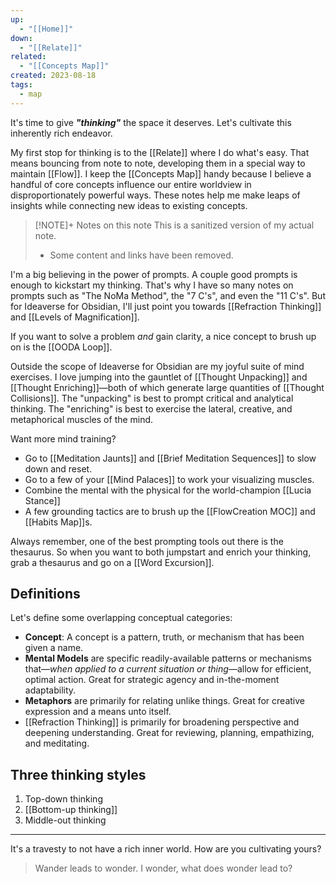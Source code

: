 ```yaml
---
up:
  - "[[Home]]"
down:
  - "[[Relate]]"
related:
  - "[[Concepts Map]]"
created: 2023-08-18
tags:
  - map
---
```

It's time to give ***"thinking"*** the space it deserves. Let's cultivate this inherently rich endeavor.

My first stop for thinking is to the [[Relate]] where I do what's easy. That means bouncing from note to note, developing them in a special way to maintain [[Flow]]. I keep the [[Concepts Map]] handy because I believe a handful of core concepts influence our entire worldview in disproportionately powerful ways. These notes help me make leaps of insights while connecting new ideas to existing concepts.

> [!NOTE]+ Notes on this note
> This is a sanitized version of my actual note. 
> - Some content and links have been removed.

I'm a big believing in the power of prompts. A couple good prompts is enough to kickstart my thinking. That's why I have so many notes on prompts such as "The NoMa Method", the "7 C's", and even the "11 C's". But for Ideaverse for Obsidian, I'll just point you towards [[Refraction Thinking]] and [[Levels of Magnification]]. 

If you want to solve a problem *and* gain clarity, a nice concept to brush up on is the [[OODA Loop]].

Outside the scope of Ideaverse for Obsidian are my joyful suite of mind exercises. I love jumping into the gauntlet of [[Thought Unpacking]] and [[Thought Enriching]]—both of which generate large quantities of [[Thought Collisions]]. The "unpacking" is best to prompt critical and analytical thinking. The "enriching" is best to exercise the lateral, creative, and metaphorical muscles of the mind.

Want more mind training? 

- Go to [[Meditation Jaunts]] and [[Brief Meditation Sequences]] to slow down and reset.
- Go to a few of your [[Mind Palaces]] to work your visualizing muscles.
- Combine the mental with the physical for the world-champion [[Lucia Stance]]
- A few grounding tactics are to brush up the [[FlowCreation MOC]] and [[Habits Map]]s.

Always remember, one of the best prompting tools out there is the thesaurus. So when you want to both jumpstart and enrich your thinking, grab a thesaurus and go on a [[Word Excursion]].

## Definitions
Let's define some overlapping conceptual categories:

-   **Concept**: A concept is a pattern, truth, or mechanism that has been given a name.
-   **Mental Models** are specific readily-available patterns or mechanisms that—*when applied to a current situation or thing*—allow for efficient, optimal action. Great for strategic agency and in-the-moment adaptability.
-   **Metaphors** are primarily for relating unlike things. Great for creative expression and a means unto itself.
-   [[Refraction Thinking]] is primarily for broadening perspective and deepening understanding. Great for reviewing, planning, empathizing, and meditating. 

## Three thinking styles
1. Top-down thinking
2. [[Bottom-up thinking]]
3. Middle-out thinking

---

It's a travesty to not have a rich inner world. How are you cultivating yours?

> Wander leads to wonder. I wonder, what does wonder lead to?